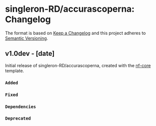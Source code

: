 # singleron-RD/accurascoperna: Changelog

The format is based on [Keep a Changelog](https://keepachangelog.com/en/1.0.0/)
and this project adheres to [Semantic Versioning](https://semver.org/spec/v2.0.0.html).

## v1.0dev - [date]

Initial release of singleron-RD/accurascoperna, created with the [nf-core](https://nf-co.re/) template.

### `Added`

### `Fixed`

### `Dependencies`

### `Deprecated`
